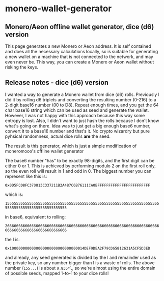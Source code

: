 # monero-wallet-generator
## Monero/Aeon offline wallet generator, dice (d6) version

This page generates a new Monero or Aeon address.
It is self contained and does all the necessary calculations locally,
so is suitable for generating a new wallet on a machine that is not connected to the network,
and may even never be. This way, you can create a Monero or Aeon wallet without risking the keys.

## Release notes - dice (d6) version

I wanted a way to generate a Monero wallet from dice (d6) rolls.
Previously I did it by rolling d6 triplets and converting the resulting number (0-216) to a 2-digit base16 number (00 to D8).
Repeat enough times, and you get the 64 char base16 string which can be used as seed and generate the wallet.
However, I was not happy with this approach because this way some entropy is lost.
Also, I didn't want to just hash the rolls because I don't know what's going on there.
Idea was to just get a big enough base6 number, convert it to a base16 number and that's it.
No crypto wizardry but pure pyhsical randomness, actual dice rolls **are** the seed.

The result is this generator, which is just a simple modification of moneromooo's offline wallet generator

The base6 number "has" to be exactly 98-digits, and the first digit can be either 0 or 1. This is achieved by performing modulo 2 on the first roll only, so the even roll will result in 1 and odd in 0. The biggest number you can represent like this is:

`0x0D5FC08FC370813C337211B2A487C6B76111CA0BFFFFFFFFFFFFFFFFFFFFFFFF`

which is:

`15555555555555555555555555555555555555555555555555555555555555555555555555555555555555555555555555`

in base6, equivalent to rolling:

`26666666666666666666666666666666666666666666666666666666666666666666666666666666666666666666666666`

the l is:

`0x1000000000000000000000000000000014DEF9DEA2F79CD65812631A5CF5D3ED`

and already, any seed generated is divided by the l and remainder used as the private key, so any number bigger than l is a waste of rolls. The above number (`155...`) is about `0.835*l`, so we're almost using the entire domain of possible seeds, mapped 1-to-1 to your dice rolls!
